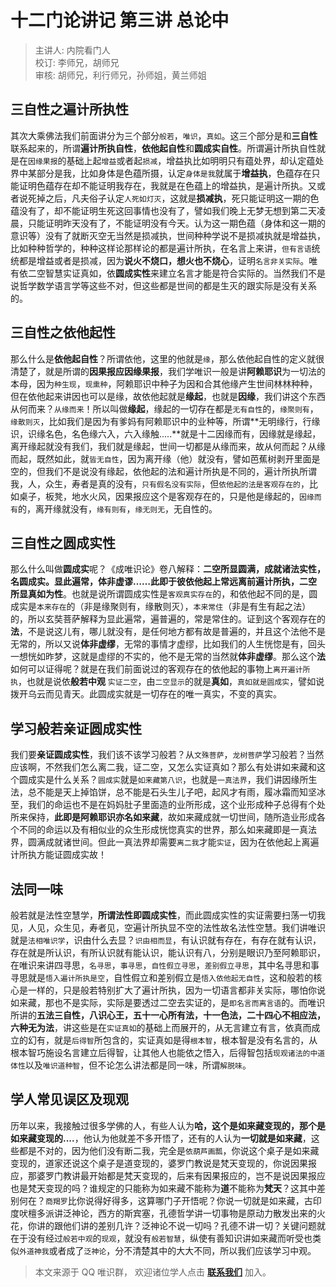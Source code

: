 # 十二门论讲记 第三讲 总论中

> 主讲人: 内院看门人 <br />
> 校订: 李师兄，胡师兄 <br />
> 审核: 胡师兄，利行师兄，孙师姐，黄兰师姐 <br />

## 三自性之遍计所执性

其次大乘佛法我们前面讲分为三个部分`般若`，`唯识`，`真如`。这三个部分是和**三自性**联系起来的，所谓**遍计所执自性**，**依他起自性**和**圆成实自性**。所谓遍计所执自性就是在`因缘果报`的基础上起`增益`或者起`损减`，增益执比如明明只有蕴处界，却认定蕴处界中某部分是我，比如身体是色蕴所摄，认定`身体是我`就属于**增益执**，色蕴存在只能证明色蕴存在却不能证明我存在，我就是在色蕴上的增益执，是遍计所执。又或者说死掉之后，凡夫俗子认定`人死如灯灭`，这就是**损减执**，死只能证明这一期的色蕴没有了，却不能证明生死这回事情也没有了，譬如我们晚上无梦无想到第二天凌晨，只能证明昨天没有了，不能证明没有今天。认为这一期色蕴（身体和这一期的意识等）没有了就断灭空无当然是损减执，世间种种学说不是损减执就是增益执，比如种种哲学的，种种这样论那样论的都是遍计所执，在名言上来讲，`但有言语`统统都是增益或者是损减，因为**说火不烧口，想火也不烧心**，证明`名言非关实际`。唯有依二空智慧实证真如，依**圆成实性**来建立名言才能是符合实际的。当然我们不是说哲学数学语言学等这些不对，但这些都是世间的都是生灭的跟实际是没有关系的。

## 三自性之依他起性

那么什么是**依他起自性**？所谓依他，这里的他就是`缘`，那么依他起自性的定义就很清楚了，就是所谓的**因果报应因缘果报**，我们学唯识一般是讲**阿赖耶识**为一切法的本母，因为`种生现`，`现熏种`，阿赖耶识中种子为因和合其他缘产生世间林林种种，但在依他起来讲因也可以是缘，故依他起就是**缘起**，也就是**因缘**，我们讲这个东西从何而来？`从缘而来`！所以叫做**缘起**，缘起的一切存在都是`无有自性`的，`缘聚则有`，`缘散则灭`，比如我们是因为有爹妈有阿赖耶识中的业种等，所谓**无明缘行，行缘识，识缘名色，名色缘六入，六入缘触.....**就是十二因缘而有，因缘就是缘起，离开缘起就没有我们，我们就是缘起，世间一切都是从缘而来，故从何而起？从缘而起，既然如此，就`皆无自性`，因为离开缘（他）就没有，譬如芭蕉树剥开里面是空的，但我们不是说没有缘起，依他起的法和遍计所执是不同的，遍计所执所谓我，人，众生，寿者是真的没有，`只有假名没有实际`，但`依他起的法是客观存在的`，比如桌子，板凳，地水火风，因果报应这个是客观存在的，只是他是缘起的，`因缘而有`的，离开缘就没有，`缘有则有`，`缘无则无`，无自性的。

## 三自性之圆成实性

那么什么叫做**圆成实**呢？《成唯识论》卷八解释：**二空所显圆满，成就诸法实性，名圆成实。显此遍常，体非虚谬……此即于彼依他起上常远离前遍计所执，二空所显真如为性**。也就是说所谓圆成实性是`客观真实存在`的，和依他起不同的是，圆成实是`本来存在`的（非是缘聚则有，缘散则灭），`本来常住`（非是有生有起之法）的，所以玄奘菩萨解释为显此遍常，遍普遍的，常是常住的。证到这个客观存在的**法**，不是说这儿有，哪儿就没有，是任何地方都有故是普遍的，并且这个法他不是无常的，所以又说**体非虚缪**，无常的事情才虚缪，比如我们的人生恍惚是有，回头一想恍如昨梦，这就是虚缪的不实的，他不是无常的当然就**体非虚缪**。那么这个**法**如何可以证得呢？就是在我们前面说过的客观存在的依他起的事物上`离开遍计所执`，也就是说依**般若中观** `实证二空`，由`二空显示`的就是**真如**，`真如就是圆成实`，譬如说拨开乌云而见青天。此圆成实就是一切存在的唯一真实，不变的真实。

## 学习般若亲证圆成实性

我们要**亲证圆成实性**，我们该不该学习般若？从`文殊菩萨`，`龙树菩萨`学习般若？当然应该啊，不然我们怎么离二我，证二空，又怎么实证真如？那么有处讲如来藏和这个圆成实是什么关系？`圆成实`就是`如来藏第八识`，也就是`一真法界`，我们讲因缘所生法，总不能是天上掉馅饼，总不能是石头生儿子吧，起风才有雨，履冰霜而知坚冰至，我们的命运也不是在妈妈肚子里面造的业所形成，这个业形成种子总得有个处所来保持，**此即是阿赖耶识亦名如来藏**，故如来藏成就一切世间，随所造业形成各个不同的命运以及有相似业的众生形成恍惚真实的世界，那么如来藏即是一真法界，圆满成就诸世间。但此一真法界却需要`离二我`才能`实证`，因为在依他起上离遍计所执方能证圆成实故！

## 法同一味

般若就是法性空慧学，**所谓法性即圆成实性**，而此圆成实性的实证需要扫荡一切我见，人见，众生见，寿者见，空遍计所执显不空的法性故名法性空慧。我们讲唯识就是`法相唯识学`，识由什么去显？`识由相而显`，有认识就有存在，有存在就有认识，存在就是所认识，有所认识就有能认识，能认识有八，分别是眼识乃至阿赖耶识，在唯识来讲四寻思，`名寻思`，`事寻思`，`自性假立寻思`，`差别假立寻思`，其中名寻思和事寻思就是`悟入遍计所执是空`，自性假立和差别假立是`悟入依他起无自性`，这和般若的核心是一样的，只是般若特别扩大了遍计所执，因为一切语言都非关实际，哪怕你说如来藏，那也不是实际，实际是要透过二空去实证的，是`即名言而离言语`的。而唯识所讲的**五法三自性，八识心王，五十一心所有法，十一色法，二十四心不相应法，六种无为法**，讲这些是在`实证真如`的基础上而展开的，从无言建立有言，依真而成立的幻有，就是`后得智`所包含的，实证真如是得`根本智`，根本智是没有名言的，从根本智巧施设名言建立后得智，让其他人也能依之悟入，后得智包括`现观诸法的中道体性`以及`唯识道种智`，但不论怎么讲法都是同一味，所谓`解脱味`。

## 学人常见误区及现观

历年以来，我接触过很多学佛的人，有些人认为**哈，这个是如来藏变现的，那个是如来藏变现的....**，他认为他就差不多开悟了，还有的人认为**一切就是如来藏**，这些都是不对的，因为他们没有断二我，完全是`依葫芦画瓢`，你说这个桌子是如来藏变现的，道家还说这个桌子是道变现的，婆罗门教说是梵天变现的，你说因果报应，那婆罗门教讲最开始都是梵天变现的，后来有因果报应的，岂不是说因果报应也是梵天变现的吗？谁规定的只能称为如来藏不能称为**道**不能称为**梵天**？这其中差别何在？`商羯罗`比你说得好得多，这算哪门子开悟呢？你说一切就是如来藏，古印度吠檀多派讲泛神论，西方的斯宾塞，孔德哲学讲一切事物是原动力散发出来的火花，你讲的跟他们讲的差别几许？泛神论不说一切吗？孔德不讲一切？关键问题就在于没有经过`般若中观`的`现观`，就没有`般若智慧`，纵使有善知识讲如来藏而听受也类似`外道神我`或者成了`泛神论`，分不清楚其中的大大不同，所以我们应该学习中观。

> 本文来源于 QQ 唯识群， 欢迎诸位学人点击 **[联系我们](https://mp.weixin.qq.com/s/lZCfWjmLjgNR165Tx4_bCQ)** 加入。

